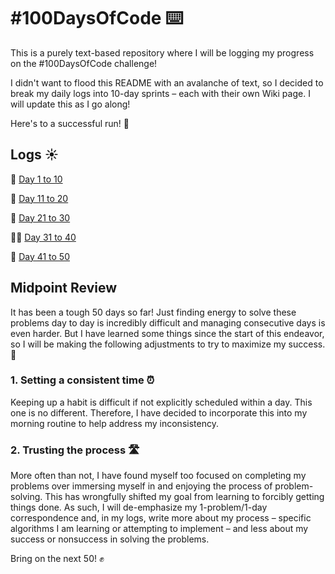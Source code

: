 # #100DaysOfCode ⌨️
This is a purely text-based repository where I will be logging my progress on the #100DaysOfCode challenge!

I didn't want to flood this README with an avalanche of text, so I decided to break my daily logs into 10-day sprints – each with their own Wiki page. I will update this as I go along!

Here's to a successful run! 🤘

## Logs ☀️
🌅 [Day 1 to 10](https://github.com/galacemiguel/100DaysOfCode/wiki/Day-1%E2%80%9310)

🤼‍ [Day 11 to 20](https://github.com/galacemiguel/100DaysOfCode/wiki/Day-11-to-Day-20)

🐎 [Day 21 to 30](https://github.com/galacemiguel/100DaysOfCode/wiki/Day-21-to-Day-30)

🏃‍♂️ [Day 31 to 40](https://github.com/galacemiguel/100DaysOfCode/wiki/Day-31-to-40)

💪 [Day 41 to 50](https://github.com/galacemiguel/100DaysOfCode/wiki/Day-41-to-50)

## Midpoint Review
It has been a tough 50 days so far! Just finding energy to solve these problems day to day is incredibly difficult and managing consecutive days is even harder. But I have learned some things since the start of this endeavor, so I will be making the following adjustments to try to maximize my success. 💯

### 1. Setting a consistent time ⏰
Keeping up a habit is difficult if not explicitly scheduled within a day. This one is no different. Therefore, I have decided to incorporate this into my morning routine to help address my inconsistency.

### 2. Trusting the process 🛣
More often than not, I have found myself too focused on completing my problems over immersing myself in and enjoying the process of problem-solving. This has wrongfully shifted my goal from learning to forcibly getting things done. As such, I will de-emphasize my 1-problem/1-day correspondence and, in my logs, write more about my process – specific algorithms I am learning or attempting to implement – and less about my success or nonsuccess in solving the problems.

Bring on the next 50! ✊
